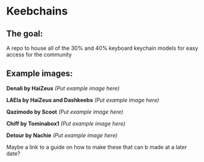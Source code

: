 # Keebchains

## The goal:
A repo to house all of the 30% and 40% keyboard keychain models for easy access for the community

## Example images:
**Denali by HaiZeus**
*(Put example image here)*

**LAEla by HaiZeus and Dashkeebs**
*(Put example image here)*

**Qazimodo by Scoot**
*(Put example image here)*

**Chiff by Tominabox1**
*(Put example image here)*

**Detour by Nachie**
*(Put example image here)*


Maybe a link to a guide on how to make these that can b made at a later date?
